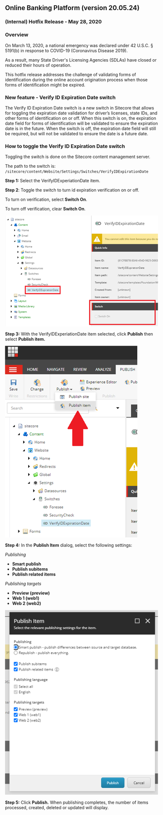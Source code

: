 ## Online Banking Platform (version 20.05.24)

### (Internal) Hotfix Release - May 28, 2020 

### Overview

On March 13, 2020, a national emergency was declared under 42 U.S.C. § 5191(b) in response to COVID-19 (Coronavirus Disease 2019). 

As a result, many State Driver's Licensing Agencies (SDLAs) have closed or reduced their hours of operation.

This hotfix release addresses the challenge of validating forms of identification during the online account origination process when those forms of identification might be expired. 

### New feature - Verify ID Expiration Date switch

The Verify ID Expiration Date switch is a new switch in Sitecore that allows for toggling the expiration date validation for driver’s licenses, state IDs, and other forms of identification on or off. When this switch is on, the expiration date field for forms of identification will be validated to ensure the expiration date is in the future. When the switch is off, the expiration date field will still be required, but will not be validated to ensure the date is a future date.

### How to toggle the Verify ID Expiration Date switch

Toggling the switch is done on the Sitecore content management server.

The path to the switch is: 
 `/sitecore/content/Website/Settings/Switches/VerifyIDExpirationDate`

 **Step 1:** Select the VerifyIDExperiationDate item.

 **Step 2**: Toggle the switch to turn id expiration verification on or off.

 To turn on verification, select **Switch On**. 

 To turn off verification, clear **Switch On**.

![image](../images/release-notes/sitecore-expire-switch-toggle.png)

**Step 3:** With the VerifyIDExperiationDate item selected, click **Publish** then select **Publish item.**

![image](../images/release-notes/sitecore-select-publish-item.png)

**Step 4:**  In the **Publish Item** dialog, select the following settings: 

*Publishing*

- **Smart publish**
- **Publish subitems**
- **Publish related items**

*Publishing targets*

- **Preview (preview)**
- **Web 1 (web1)**
- **Web 2 (web2)**

![image](../images/release-notes/sitecore-publish-dialog.png)

**Step 5:** Click **Publish.** When publishing completes, the number of items processed, created, deleted or updated will display.
